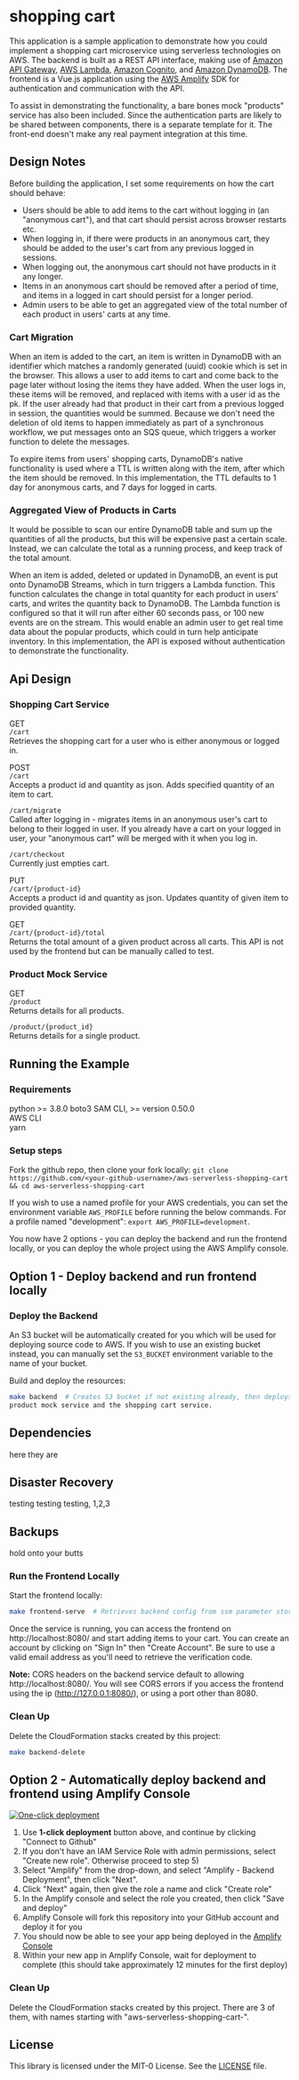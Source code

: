 # shopping cart

This application is a sample application to demonstrate how you could implement a shopping cart microservice using 
serverless technologies on AWS. The backend is built as a REST API interface, making use of [Amazon API Gateway](https://aws.amazon.com/api-gateway/), [AWS Lambda](https://aws.amazon.com/lambda/), [Amazon Cognito](https://aws.amazon.com/cognito/), and [Amazon DynamoDB](https://aws.amazon.com/dynamodb/). The frontend is a Vue.js application using the [AWS Amplify](https://aws-amplify.github.io/) SDK for authentication and communication with the API.

To assist in demonstrating the functionality, a bare bones mock "products" service has also been included. Since the 
authentication parts are likely to be shared between components, there is a separate template for it. The front-end 
doesn't make any real payment integration at this time.

## Design Notes

Before building the application, I set some requirements on how the cart should behave:

- Users should be able to add items to the cart without logging in (an "anonymous cart"), and that cart should persist 
across browser restarts etc.
- When logging in, if there were products in an anonymous cart, they should be added to the user's cart from any 
previous logged in sessions.
- When logging out, the anonymous cart should not have products in it any longer.
- Items in an anonymous cart should be removed after a period of time, and items in a logged in cart should persist 
for a longer period.
- Admin users to be able to get an aggregated view of the total number of each product in users' carts at any time.

### Cart Migration

When an item is added to the cart, an item is written in DynamoDB with an identifier which matches a randomly generated 
(uuid) cookie which is set in the browser. This allows a user to add items to cart and come back to the page later 
without losing the items they have added. When the user logs in, these items will be removed, and replaced with items 
with a user id as the pk. If the user already had that product in their cart from a previous logged in session, the 
quantities would be summed. Because we don't need the deletion of old items to happen immediately as part of a 
synchronous workflow, we put messages onto an SQS queue, which triggers a worker function to delete the messages.  

To expire items from users' shopping carts, DynamoDB's native functionality is used where a TTL is written along with 
the item, after which the item should be removed. In this implementation, the TTL defaults to 1 day for anonymous 
carts, and 7 days for logged in carts.  

### Aggregated View of Products in Carts

It would be possible to scan our entire DynamoDB table and sum up the quantities of all the products, but this will be 
expensive past a certain scale. Instead, we can calculate the total as a running process, and keep track of the total 
amount.  

When an item is added, deleted or updated in DynamoDB, an event is put onto DynamoDB Streams, which in turn triggers a 
Lambda function. This function calculates the change in total quantity for each product in users' carts, and writes the 
quantity back to DynamoDB. The Lambda function is configured so that it will run after either 60 seconds pass, or 100 
new events are on the stream. This would enable an admin user to get real time data about the popular products, which 
could in turn help anticipate inventory. In this implementation, the API is exposed without authentication to 
demonstrate the functionality.  


## Api Design

### Shopping Cart Service

GET  
`/cart`  
Retrieves the shopping cart for a user who is either anonymous or logged in.  

POST  
`/cart`  
Accepts a product id and quantity as json. Adds specified quantity of an item to cart.  

`/cart/migrate`  
Called after logging in - migrates items in an anonymous user's cart to belong to their logged in user. If you already 
have a cart on your logged in user, your "anonymous cart" will be merged with it when you log in.

`/cart/checkout`  
Currently just empties cart.

PUT  
`/cart/{product-id}`  
Accepts a product id and quantity as json. Updates quantity of given item to provided quantity.  

GET  
`/cart/{product-id}/total`  
Returns the total amount of a given product across all carts. This API is not used by the frontend but can be manually 
called to test.  

### Product Mock Service

GET  
`/product`  
Returns details for all products.  

`/product/{product_id}`  
Returns details for a single product.  

## Running the Example

### Requirements

python >= 3.8.0
boto3
SAM CLI, >= version 0.50.0  
AWS CLI  
yarn  

### Setup steps

Fork the github repo, then clone your fork locally: 
`git clone https://github.com/<your-github-username>/aws-serverless-shopping-cart && cd aws-serverless-shopping-cart`

If you wish to use a named profile for your AWS credentials, you can set the environment variable `AWS_PROFILE` before 
running the below commands. For a profile named "development": `export AWS_PROFILE=development`.  

You now have 2 options - you can deploy the backend and run the frontend locally, or you can deploy the whole project 
using the AWS Amplify console.

## Option 1 - Deploy backend and run frontend locally
### Deploy the Backend

An S3 bucket will be automatically created for you which will be used for deploying source code to AWS. If you wish to 
use an existing bucket instead, you can manually set the `S3_BUCKET` environment variable to the name of your bucket.  

Build and deploy the resources:  
``` bash
make backend  # Creates S3 bucket if not existing already, then deploys CloudFormation stacks for authentication, a 
product mock service and the shopping cart service.  
```
## Dependencies
here they are

## Disaster Recovery
testing testing testing, 1,2,3

## Backups
hold onto your butts

### Run the Frontend Locally

Start the frontend locally:  
``` bash
make frontend-serve  # Retrieves backend config from ssm parameter store to a .env file, then starts service.  
```

Once the service is running, you can access the frontend on http://localhost:8080/ and start adding items to your cart. 
You can create an account by clicking on "Sign In" then "Create Account". Be sure to use a valid email address as 
you'll need to retrieve the verification code.

**Note:** CORS headers on the backend service default to allowing http://localhost:8080/. You will see CORS errors if 
you access the frontend using the ip (http://127.0.0.1:8080/), or using a port other than 8080.  

### Clean Up
Delete the CloudFormation stacks created by this project:
``` bash
make backend-delete
```

## Option 2 - Automatically deploy backend and frontend using Amplify Console


[![One-click deployment](https://oneclick.amplifyapp.com/button.svg)](https://console.aws.amazon.com/amplify/home#/deploy?repo=https://github.com/aws-samples/aws-serverless-shopping-cart)

1) Use **1-click deployment** button above, and continue by clicking "Connect to Github"
2) If you don't have an IAM Service Role with admin permissions, select "Create new role". Otherwise proceed to step 5) 
3) Select "Amplify" from the drop-down, and select "Amplify - Backend Deployment", then click "Next".
4) Click "Next" again, then give the role a name and click "Create role"
5) In the Amplify console and select the role you created, then click "Save and deploy"
6) Amplify Console will fork this repository into your GitHub account and deploy it for you
7) You should now be able to see your app being deployed in the [Amplify Console](https://console.aws.amazon.com/amplify/home)
8) Within your new app in Amplify Console, wait for deployment to complete (this should take approximately 12 minutes for the first deploy)


### Clean Up
Delete the CloudFormation stacks created by this project. There are 3 of them, with names starting with "aws-serverless-shopping-cart-".

## License

This library is licensed under the MIT-0 License. See the [LICENSE](LICENSE) file.  
